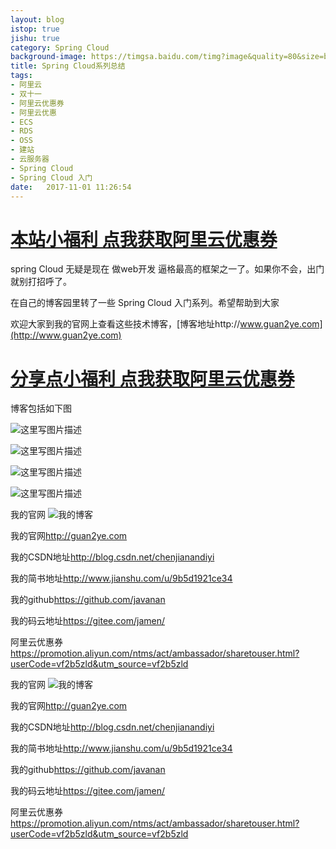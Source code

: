 ```yaml
---
layout: blog
istop: true
jishu: true
category: Spring Cloud
background-image: https://timgsa.baidu.com/timg?image&quality=80&size=b9999_10000&sec=1509630308794&di=df649bf6213bd16a688fc5532322dfc4&imgtype=0&src=http%3A%2F%2Fimages2015.cnblogs.com%2Fblog%2F73868%2F201605%2F73868-20160520102234951-349638959.jpg
title: Spring Cloud系列总结
tags:
- 阿里云
- 双十一
- 阿里云优惠券
- 阿里云优惠
- ECS
- RDS
- OSS
- 建站
- 云服务器
- Spring Cloud
- Spring Cloud 入门
date:   2017-11-01 11:26:54
---
```


# **[本站小福利 点我获取阿里云优惠券](https://promotion.aliyun.com/ntms/act/ambassador/sharetouser.html?userCode=vf2b5zld&utm_source=vf2b5zld)**




spring Cloud 无疑是现在 做web开发 逼格最高的框架之一了。如果你不会，出门就别打招呼了。

在自己的博客园里转了一些 Spring Cloud 入门系列。希望帮助到大家

欢迎大家到我的官网上查看这些技术博客，[博客地址http://www.guan2ye.com](http://www.guan2ye.com)




# **[分享点小福利 点我获取阿里云优惠券](https://promotion.aliyun.com/ntms/act/ambassador/sharetouser.html?userCode=vf2b5zld&utm_source=vf2b5zld)**



博客包括如下图

![这里写图片描述](http://img.blog.csdn.net/20171101113257236?watermark/2/text/aHR0cDovL2Jsb2cuY3Nkbi5uZXQvY2hlbmppYW5hbmRpeWk=/font/5a6L5L2T/fontsize/400/fill/I0JBQkFCMA==/dissolve/70/gravity/SouthEast)



![这里写图片描述](http://img.blog.csdn.net/20171101113311137?watermark/2/text/aHR0cDovL2Jsb2cuY3Nkbi5uZXQvY2hlbmppYW5hbmRpeWk=/font/5a6L5L2T/fontsize/400/fill/I0JBQkFCMA==/dissolve/70/gravity/SouthEast)




![这里写图片描述](http://img.blog.csdn.net/20171102191203341?watermark/2/text/aHR0cDovL2Jsb2cuY3Nkbi5uZXQvY2hlbmppYW5hbmRpeWk=/font/5a6L5L2T/fontsize/400/fill/I0JBQkFCMA==/dissolve/70/gravity/SouthEast)


![这里写图片描述](http://img.blog.csdn.net/20171102191059026?watermark/2/text/aHR0cDovL2Jsb2cuY3Nkbi5uZXQvY2hlbmppYW5hbmRpeWk=/font/5a6L5L2T/fontsize/400/fill/I0JBQkFCMA==/dissolve/70/gravity/SouthEast)





我的官网
![我的博客](https://github.com/javanan/javanan.github.io/blob/master/style/images/slifelogo.png?raw=true)

我的官网<http://guan2ye.com>

我的CSDN地址<http://blog.csdn.net/chenjianandiyi>

我的简书地址<http://www.jianshu.com/u/9b5d1921ce34>

我的github<https://github.com/javanan>

我的码云地址<https://gitee.com/jamen/>

阿里云优惠券<https://promotion.aliyun.com/ntms/act/ambassador/sharetouser.html?userCode=vf2b5zld&utm_source=vf2b5zld>







我的官网
![我的博客](https://github.com/javanan/javanan.github.io/blob/master/style/images/slifelogo.png?raw=true)

我的官网<http://guan2ye.com>

我的CSDN地址<http://blog.csdn.net/chenjianandiyi>

我的简书地址<http://www.jianshu.com/u/9b5d1921ce34>

我的github<https://github.com/javanan>

我的码云地址<https://gitee.com/jamen/>

阿里云优惠券<https://promotion.aliyun.com/ntms/act/ambassador/sharetouser.html?userCode=vf2b5zld&utm_source=vf2b5zld>




